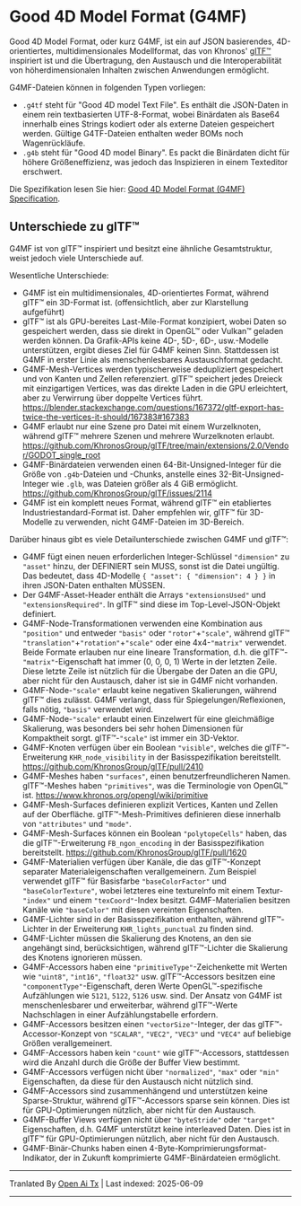 # Good 4D Model Format (G4MF)

Good 4D Model Format, oder kurz G4MF, ist ein auf JSON basierendes, 4D-orientiertes, multidimensionales Modellformat, das von Khronos' [glTF™](https://github.com/KhronosGroup/glTF) inspiriert ist und die Übertragung, den Austausch und die Interoperabilität von höherdimensionalen Inhalten zwischen Anwendungen ermöglicht.

G4MF-Dateien können in folgenden Typen vorliegen:
- `.g4tf` steht für "Good 4D model Text File". Es enthält die JSON-Daten in einem rein textbasierten UTF-8-Format, wobei Binärdaten als Base64 innerhalb eines Strings kodiert oder als externe Dateien gespeichert werden. Gültige G4TF-Dateien enthalten weder BOMs noch Wagenrückläufe.
- `.g4b` steht für "Good 4D model Binary". Es packt die Binärdaten dicht für höhere Größeneffizienz, was jedoch das Inspizieren in einem Texteditor erschwert.

Die Spezifikation lesen Sie hier: [Good 4D Model Format (G4MF) Specification](https://raw.githubusercontent.com/godot-dimensions/g4mf/main/specification/specification.md).

## Unterschiede zu glTF™

G4MF ist von glTF™ inspiriert und besitzt eine ähnliche Gesamtstruktur, weist jedoch viele Unterschiede auf.

Wesentliche Unterschiede:

- G4MF ist ein multidimensionales, 4D-orientiertes Format, während glTF™ ein 3D-Format ist. (offensichtlich, aber zur Klarstellung aufgeführt)
- glTF™ ist als GPU-bereites Last-Mile-Format konzipiert, wobei Daten so gespeichert werden, dass sie direkt in OpenGL™ oder Vulkan™ geladen werden können. Da Grafik-APIs keine 4D-, 5D-, 6D-, usw.-Modelle unterstützen, ergibt dieses Ziel für G4MF keinen Sinn. Stattdessen ist G4MF in erster Linie als menschenlesbares Austauschformat gedacht.
- G4MF-Mesh-Vertices werden typischerweise dedupliziert gespeichert und von Kanten und Zellen referenziert. glTF™ speichert jedes Dreieck mit einzigartigen Vertices, was das direkte Laden in die GPU erleichtert, aber zu Verwirrung über doppelte Vertices führt. https://blender.stackexchange.com/questions/167372/gltf-export-has-twice-the-vertices-it-should/167383#167383
- G4MF erlaubt nur eine Szene pro Datei mit einem Wurzelknoten, während glTF™ mehrere Szenen und mehrere Wurzelknoten erlaubt. https://github.com/KhronosGroup/glTF/tree/main/extensions/2.0/Vendor/GODOT_single_root
- G4MF-Binärdateien verwenden einen 64-Bit-Unsigned-Integer für die Größe von `.g4b`-Dateien und -Chunks, anstelle eines 32-Bit-Unsigned-Integer wie `.glb`, was Dateien größer als 4 GiB ermöglicht. https://github.com/KhronosGroup/glTF/issues/2114
- G4MF ist ein komplett neues Format, während glTF™ ein etabliertes Industriestandard-Format ist. Daher empfehlen wir, glTF™ für 3D-Modelle zu verwenden, nicht G4MF-Dateien im 3D-Bereich.

Darüber hinaus gibt es viele Detailunterschiede zwischen G4MF und glTF™:

- G4MF fügt einen neuen erforderlichen Integer-Schlüssel `"dimension"` zu `"asset"` hinzu, der DEFINIERT sein MUSS, sonst ist die Datei ungültig. Das bedeutet, dass 4D-Modelle `{ "asset": { "dimension": 4 } }` in ihren JSON-Daten enthalten MÜSSEN.
- Der G4MF-Asset-Header enthält die Arrays `"extensionsUsed"` und `"extensionsRequired"`. In glTF™ sind diese im Top-Level-JSON-Objekt definiert.
- G4MF-Node-Transformationen verwenden eine Kombination aus `"position"` und entweder `"basis"` oder `"rotor"`+`"scale"`, während glTF™ `"translation"`+`"rotation"`+`"scale"` oder eine 4x4-`"matrix"` verwendet. Beide Formate erlauben nur eine lineare Transformation, d.h. die glTF™-`"matrix"`-Eigenschaft hat immer (0, 0, 0, 1) Werte in der letzten Zeile. Diese letzte Zeile ist nützlich für die Übergabe der Daten an die GPU, aber nicht für den Austausch, daher ist sie in G4MF nicht vorhanden.
- G4MF-Node-`"scale"` erlaubt keine negativen Skalierungen, während glTF™ dies zulässt. G4MF verlangt, dass für Spiegelungen/Reflexionen, falls nötig, `"basis"` verwendet wird.
- G4MF-Node-`"scale"` erlaubt einen Einzelwert für eine gleichmäßige Skalierung, was besonders bei sehr hohen Dimensionen für Kompaktheit sorgt. glTF™-`"scale"` ist immer ein 3D-Vektor.
- G4MF-Knoten verfügen über ein Boolean `"visible"`, welches die glTF™-Erweiterung `KHR_node_visibility` in der Basisspezifikation bereitstellt. https://github.com/KhronosGroup/glTF/pull/2410
- G4MF-Meshes haben `"surfaces"`, einen benutzerfreundlicheren Namen. glTF™-Meshes haben `"primitives"`, was die Terminologie von OpenGL™ ist. https://www.khronos.org/opengl/wiki/primitive
- G4MF-Mesh-Surfaces definieren explizit Vertices, Kanten und Zellen auf der Oberfläche. glTF™-Mesh-Primitives definieren diese innerhalb von `"attributes"` und `"mode"`.
- G4MF-Mesh-Surfaces können ein Boolean `"polytopeCells"` haben, das die glTF™-Erweiterung `FB_ngon_encoding` in der Basisspezifikation bereitstellt. https://github.com/KhronosGroup/glTF/pull/1620
- G4MF-Materialien verfügen über Kanäle, die das glTF™-Konzept separater Materialeigenschaften verallgemeinern. Zum Beispiel verwendet glTF™ für Basisfarbe `"baseColorFactor"` und `"baseColorTexture"`, wobei letzteres eine textureInfo mit einem Textur-`"index"` und einem `"texCoord"`-Index besitzt. G4MF-Materialien besitzen Kanäle wie `"baseColor"` mit diesen vereinten Eigenschaften.
- G4MF-Lichter sind in der Basisspezifikation enthalten, während glTF™-Lichter in der Erweiterung `KHR_lights_punctual` zu finden sind.
- G4MF-Lichter müssen die Skalierung des Knotens, an den sie angehängt sind, berücksichtigen, während glTF™-Lichter die Skalierung des Knotens ignorieren müssen.
- G4MF-Accessors haben eine `"primitiveType"`-Zeichenkette mit Werten wie `"uint8"`, `"int16"`, `"float32"` usw. glTF™-Accessors besitzen eine `"componentType"`-Eigenschaft, deren Werte OpenGL™-spezifische Aufzählungen wie `5121`, `5122`, `5126` usw. sind. Der Ansatz von G4MF ist menschenlesbarer und erweiterbar, während glTF™-Werte Nachschlagen in einer Aufzählungstabelle erfordern.
- G4MF-Accessors besitzen einen `"vectorSize"`-Integer, der das glTF™-Accessor-Konzept von `"SCALAR"`, `"VEC2"`, `"VEC3"` und `"VEC4"` auf beliebige Größen verallgemeinert.
- G4MF-Accessors haben kein `"count"` wie glTF™-Accessors, stattdessen wird die Anzahl durch die Größe der Buffer View bestimmt.
- G4MF-Accessors verfügen nicht über `"normalized"`, `"max"` oder `"min"` Eigenschaften, da diese für den Austausch nicht nützlich sind.
- G4MF-Accessors sind zusammenhängend und unterstützen keine Sparse-Struktur, während glTF™-Accessors sparse sein können. Dies ist für GPU-Optimierungen nützlich, aber nicht für den Austausch.
- G4MF-Buffer Views verfügen nicht über `"byteStride"` oder `"target"` Eigenschaften, d.h. G4MF unterstützt keine interleaved Daten. Dies ist in glTF™ für GPU-Optimierungen nützlich, aber nicht für den Austausch.
- G4MF-Binär-Chunks haben einen 4-Byte-Komprimierungsformat-Indikator, der in Zukunft komprimierte G4MF-Binärdateien ermöglicht.

---

Tranlated By [Open Ai Tx](https://github.com/OpenAiTx/OpenAiTx) | Last indexed: 2025-06-09

---
